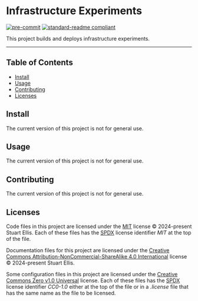 <!--
SPDX-FileCopyrightText: 2024-present Stuart Ellis <stuart@stuartellis.name>

SPDX-License-Identifier: CC-BY-NC-SA-4.0
-->

# Infrastructure Experiments

[![pre-commit](https://img.shields.io/badge/pre--commit-enabled-brightgreen?logo=pre-commit)](https://github.com/pre-commit/pre-commit) [![standard-readme compliant](https://img.shields.io/badge/readme%20style-standard-brightgreen.svg?style=flat-square)](https://github.com/RichardLitt/standard-readme)

This project builds and deploys infrastructure experiments.

-----

## Table of Contents

- [Install](#install)
- [Usage](#usage)
- [Contributing](#contributing)
- [Licenses](#licenses)

## Install

The current version of this project is not for general use.

## Usage

The current version of this project is not for general use.

## Contributing

The current version of this project is not for general use.

## Licenses

Code files in this project are licensed under the [MIT](https://spdx.org/licenses/MIT.html) license © 2024-present Stuart Ellis. Each of these files has the [SPDX](https://spdx.dev) license identifier *MIT* at the top of the file.

Documentation files for this project are licensed under the [Creative Commons Attribution-NonCommercial-ShareAlike 4.0 International](https://creativecommons.org/licenses/by-nc-sa/4.0/) license © 2024-present Stuart Ellis.

Some configuration files in this project are licensed under the [Creative Commons Zero v1.0 Universal](https://creativecommons.org/publicdomain/zero/1.0/) license. Each of these files has the [SPDX](https://spdx.dev) license identifier *CC0-1.0* either at the top of the file or in a *.license* file that has the same name as the file to be licensed.
